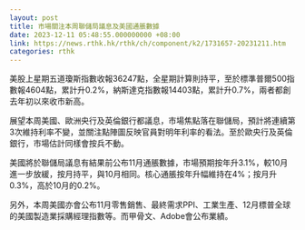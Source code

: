 ```yaml
---
layout: post
title: 市場關注本周聯儲局議息及美國通脹數據
date: 2023-12-11 05:48:55.000000000 +08:00
link: https://news.rthk.hk/rthk/ch/component/k2/1731657-20231211.htm
categories: rthk
---
```


美股上星期五道瓊斯指數收報36247點，全星期計算則持平，至於標準普爾500指數報4604點，累計升0.2%，納斯達克指數報14403點，累計升0.7%，兩者都創去年初以來收市新高。

展望本周美國、歐洲央行及英倫銀行都議息，市場焦點落在聯儲局，預計將連續第3次維持利率不變，並關注點陣圖反映官員對明年利率的看法。至於歐央行及英倫銀行，市場估計同樣會按兵不動。

美國將於聯儲局議息有結果前公布11月通脹數據，市場預期按年升3.1%，較10月進一步放緩，按月持平，與10月相同。核心通脹按年升幅維持在4%；按月升0.3%，高於10月的0.2%。

另外，本周美國亦會公布11月零售銷售、最終需求PPI、工業生產、12月標普全球的美國製造業採購經理指數等。而甲骨文、Adobe會公布業績。
